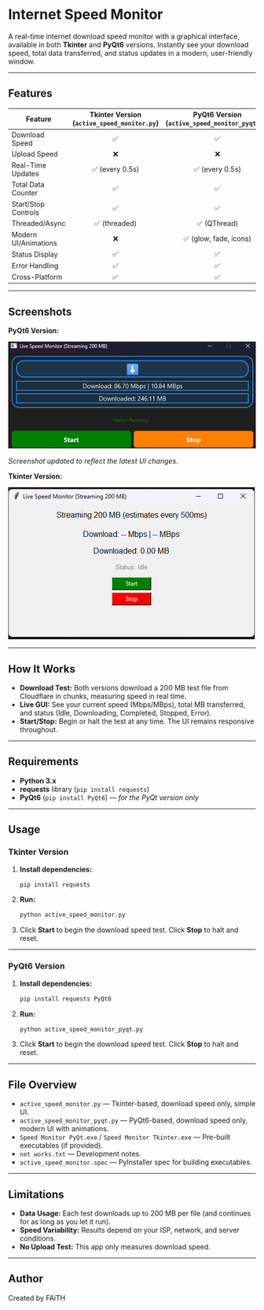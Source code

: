 # Internet Speed Monitor

A real-time internet download speed monitor with a graphical interface, available in both **Tkinter** and **PyQt6** versions. Instantly see your download speed, total data transferred, and status updates in a modern, user-friendly window.

---

## Features

| Feature                | Tkinter Version (`active_speed_monitor.py`) | PyQt6 Version (`active_speed_monitor_pyqt.py`) |
|------------------------|:------------------------------------------:|:----------------------------------------------:|
| Download Speed         | ✅                                          | ✅                                              |
| Upload Speed           | ❌                                          | ❌                                              |
| Real-Time Updates      | ✅ (every 0.5s)                             | ✅ (every 0.5s)                                 |
| Total Data Counter     | ✅                                          | ✅                                              |
| Start/Stop Controls    | ✅                                          | ✅                                              |
| Threaded/Async         | ✅ (threaded)                               | ✅ (QThread)                                    |
| Modern UI/Animations   | ❌                                          | ✅ (glow, fade, icons)                          |
| Status Display         | ✅                                          | ✅                                              |
| Error Handling         | ✅                                          | ✅                                              |
| Cross-Platform         | ✅                                          | ✅                                              |

---

## Screenshots

**PyQt6 Version:**

![PyQt6 Version](./pyqt_screenshot.png)

*Screenshot updated to reflect the latest UI changes.*

**Tkinter Version:**

![Tkinter Version](./tkinter_screenshot.png)

---

## How It Works

- **Download Test:** Both versions download a 200 MB test file from Cloudflare in chunks, measuring speed in real time.
- **Live GUI:** See your current speed (Mbps/MBps), total MB transferred, and status (Idle, Downloading, Completed, Stopped, Error).
- **Start/Stop:** Begin or halt the test at any time. The UI remains responsive throughout.

---

## Requirements

- **Python 3.x**
- **requests** library (`pip install requests`)
- **PyQt6** (`pip install PyQt6`) — *for the PyQt version only*

---

## Usage

### Tkinter Version

1. **Install dependencies:**
   ```bash
   pip install requests
   ```
2. **Run:**
   ```bash
   python active_speed_monitor.py
   ```
3. Click **Start** to begin the download speed test. Click **Stop** to halt and reset.

---

### PyQt6 Version

1. **Install dependencies:**
   ```bash
   pip install requests PyQt6
   ```
2. **Run:**
   ```bash
   python active_speed_monitor_pyqt.py
   ```
3. Click **Start** to begin the download speed test. Click **Stop** to halt and reset.

---

## File Overview

- `active_speed_monitor.py` — Tkinter-based, download speed only, simple UI.
- `active_speed_monitor_pyqt.py` — PyQt6-based, download speed only, modern UI with animations.
- `Speed Monitor PyQt.exe` / `Speed Monitor Tkinter.exe` — Pre-built executables (if provided).
- `net works.txt` — Development notes.
- `active_speed_monitor.spec` — PyInstaller spec for building executables.

---

## Limitations

- **Data Usage:** Each test downloads up to 200 MB per file (and continues for as long as you let it run).
- **Speed Variability:** Results depend on your ISP, network, and server conditions.
- **No Upload Test:** This app only measures download speed.

---

## Author

Created by FAiTH 